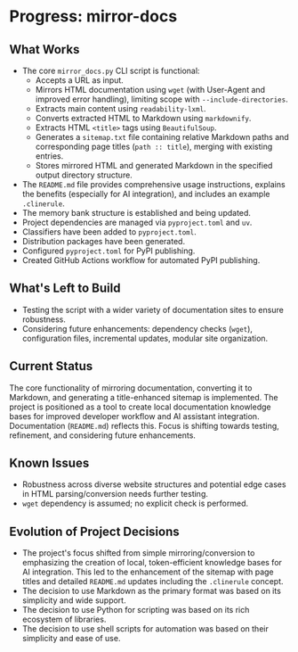 # Progress: mirror-docs

## What Works

*   The core `mirror_docs.py` CLI script is functional:
    *   Accepts a URL as input.
    *   Mirrors HTML documentation using `wget` (with User-Agent and improved error handling), limiting scope with `--include-directories`.
    *   Extracts main content using `readability-lxml`.
    *   Converts extracted HTML to Markdown using `markdownify`.
    *   Extracts HTML `<title>` tags using `BeautifulSoup`.
    *   Generates a `sitemap.txt` file containing relative Markdown paths and corresponding page titles (`path :: title`), merging with existing entries.
    *   Stores mirrored HTML and generated Markdown in the specified output directory structure.
*   The `README.md` file provides comprehensive usage instructions, explains the benefits (especially for AI integration), and includes an example `.clinerule`.
*   The memory bank structure is established and being updated.
*   Project dependencies are managed via `pyproject.toml` and `uv`.
*   Classifiers have been added to `pyproject.toml`.
*   Distribution packages have been generated.
*   Configured `pyproject.toml` for PyPI publishing.
*   Created GitHub Actions workflow for automated PyPI publishing.

## What's Left to Build

*   Testing the script with a wider variety of documentation sites to ensure robustness.
*   Considering future enhancements: dependency checks (`wget`), configuration files, incremental updates, modular site organization.

## Current Status

The core functionality of mirroring documentation, converting it to Markdown, and generating a title-enhanced sitemap is implemented. The project is positioned as a tool to create local documentation knowledge bases for improved developer workflow and AI assistant integration. Documentation (`README.md`) reflects this. Focus is shifting towards testing, refinement, and considering future enhancements.

## Known Issues

*   Robustness across diverse website structures and potential edge cases in HTML parsing/conversion needs further testing.
*   `wget` dependency is assumed; no explicit check is performed.

## Evolution of Project Decisions

*   The project's focus shifted from simple mirroring/conversion to emphasizing the creation of local, token-efficient knowledge bases for AI integration. This led to the enhancement of the sitemap with page titles and detailed `README.md` updates including the `.clinerule` concept.
*   The decision to use Markdown as the primary format was based on its simplicity and wide support.
*   The decision to use Python for scripting was based on its rich ecosystem of libraries.
*   The decision to use shell scripts for automation was based on their simplicity and ease of use.
